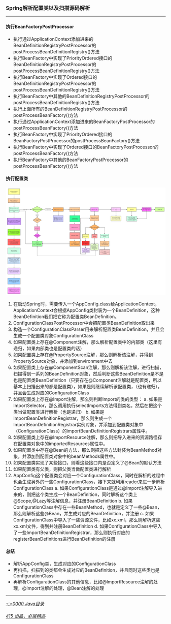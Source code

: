 ### Spring解析配置类以及扫描源码解析
---
#### 执行BeanFactoryPostProcessor

- 执行通过ApplicationContext添加进来的BeanDefinitionRegistryPostProcessor的postProcessBeanDefinitionRegistry()方法
- 执行BeanFactory中实现了PriorityOrdered接口的BeanDefinitionRegistryPostProcessor的postProcessBeanDefinitionRegistry()方法
- 执行BeanFactory中实现了Ordered接口的BeanDefinitionRegistryPostProcessor的postProcessBeanDefinitionRegistry()方法
- 执行BeanFactory中其他的BeanDefinitionRegistryPostProcessor的postProcessBeanDefinitionRegistry()方法
- 执行上面所有的BeanDefinitionRegistryPostProcessor的postProcessBeanFactory()方法
- 执行通过ApplicationContext添加进来的BeanFactoryPostProcessor的postProcessBeanFactory()方法
- 执行BeanFactory中实现了PriorityOrdered接口的BeanFactoryPostProcessor的postProcessBeanFactory()方法
- 执行BeanFactory中实现了Ordered接口的BeanFactoryPostProcessor的postProcessBeanFactory()方法
- 执行BeanFactory中其他的BeanFactoryPostProcessor的postProcessBeanFactory()方法

#### 执行配置类

![image-ConfigClass](../../demo/picture/Spring配置类解析流程.png)

1. 在启动Spring时，需要传入一个AppConfig.class给ApplicationContext，ApplicationContext会根据AppConfig类封装为一个BeanDefinition，这种BeanDefinition我们把它称为配置类BeanDefinition。
2. ConfigurationClassPostProcessor中会把配置类BeanDefinition取出来
3. 构造一个ConfigurationClassParser用来解析配置类BeanDefinition，并且会生成一个配置类对象ConfigurationClass
4. 如果配置类上存在@Component注解，那么解析配置类中的内部类（这里有递归，如果内部类也是配置类的话）
5. 如果配置类上存在@PropertySource注解，那么则解析该注解，并得到PropertySource对象，并添加到environment中去
6. 如果配置类上存在@ComponentScan注解，那么则解析该注解，进行扫描，扫描得到一系列的BeanDefinition对象，然后判断这些BeanDefinition是不是也是配置类BeanDefinition（只要存在@Component注解就是配置类，所以基本上扫描出来的都是配置类），如果是则继续解析该配置类，（也有递归），并且会生成对应的ConfigurationClass
7. 如果配置类上存在@Import注解，那么则判断Import的类的类型：
  a. 如果是ImportSelector，那么调用执行selectImports方法得到类名，然后在把这个类当做配置类进行解析（也是递归）
  b. 如果是ImportBeanDefinitionRegistrar，那么则生成一个ImportBeanDefinitionRegistrar实例对象，并添加到配置类对象中（ConfigurationClass）的importBeanDefinitionRegistrars属性中。
8. 如果配置类上存在@ImportResource注解，那么则把导入进来的资源路径存在配置类对象中的importedResources属性中。
9. 如果配置类中存在@Bean的方法，那么则把这些方法封装为BeanMethod对象，并添加到配置类对象中的beanMethods属性中。
10. 如果配置类实现了某些接口，则看这些接口内是否定义了@Bean的默认方法
11. 如果配置类有父类，则把父类当做配置类进行解析
12. AppConfig这个配置类会对应一个ConfigurationClass，同时在解析的过程中也会生成另外的一些ConfigurationClass，接下来就利用reader来进一步解析ConfigurationClass
  a. 如果ConfigurationClass是通过@Import注解导入进来的，则把这个类生成一个BeanDefinition，同时解析这个类上@Scope,@Lazy等注解信息，并注册BeanDefinition
  b. 如果ConfigurationClass中存在一些BeanMethod，也就是定义了一些@Bean，那么则解析这些@Bean，并生成对应的BeanDefinition，并注册
  c. 如果ConfigurationClass中导入了一些资源文件，比如xx.xml，那么则解析这些xx.xml文件，得到并注册BeanDefinition
  d. 如果ConfigurationClass中导入了一些ImportBeanDefinitionRegistrar，那么则执行对应的registerBeanDefinitions进行BeanDefinition的注册

#### 总结

- 解析AppConfig类，生成对应的ConfigurationClass
- 再扫描，扫描到的类都会生成对应的BeanDefinition，并且同时这些类也是ConfigurationClass
- 再解析ConfigurationClass的其他信息，比如@ImportResource注解的处理，@Import注解的处理，@Bean注解的处理
---
*[👈 0000 Java目录](../../0000Java目录.md)*

*[415 出品，必属精品](../../../note.md)*